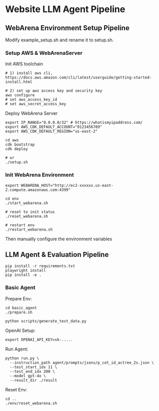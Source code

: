 # Website LLM Agent Pipeline

## WebArena Environment Setup Pipeline

Modify example_setup.sh and rename it to setup.sh.

### Setup AWS & WebArenaServer
Init AWS toolchain
```shell
# 1) install aws cli, https://docs.aws.amazon.com/cli/latest/userguide/getting-started-install.html

# 2) set up aws access key and security key
aws configure
# set aws_access_key_id
# set aws_secret_access_key
```

Deploy WebArena Server
```shell
export IP_RANGE="0.0.0.0/32" # https://whatismyipaddress.com/
export AWS_CDK_DEFAULT_ACCOUNT="0123456789"
export AWS_CDK_DEFAULT_REGION="us-east-2"

cd aws
cdk bootstrap
cdk deploy

# or
./setup.sh
```

### Init WebArena Environment
```shell
export WEBARENA_HOST="http://ec2-xxxxxx.us-east-2.compute.amazonaws.com:4399"
```

```shell
cd env
./start_webarena.sh

# reset to init status
./reset_webarena.sh

# restart env
./restart_webarena.sh
```

Then manually configure the environment variables

## LLM Agent & Evaluation Pipeline

```shell
pip install -r requirements.txt
playwright install
pip install -e .
```

### Basic Agent 

Prepare Env:
```shell
cd basic_agent 
./prepare.sh

python scripts/generate_test_data.py
```

OpenAI Setup:
```shell
export OPENAI_API_KEY=sk-.....
```

Run Agent:
```shell
python run.py \                                                                       
  --instruction_path agent/prompts/jsons/p_cot_id_actree_2s.json \
  --test_start_idx 11 \
  --test_end_idx 200 \
  --model gpt-4o \
  --result_dir ./result
```

Reset Env:
```shell
cd ..
./env/reset_webarena.sh
```